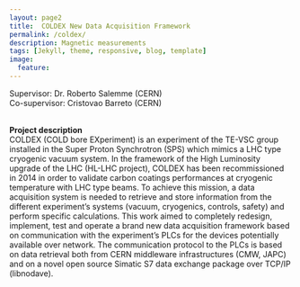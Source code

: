 ```yaml
---
layout: page2
title: 	COLDEX New Data Acquisition Framework
permalink: /coldex/
description: Magnetic measurements
tags: [Jekyll, theme, responsive, blog, template]
image:
  feature:
---
```

Supervisor: Dr. Roberto Salemme (CERN)\
Co-supervisor: Cristovao Barreto (CERN)

<br>**Project description**
<br> COLDEX (COLD bore EXperiment) is an experiment of the TE-VSC group installed in the Super Proton Synchrotron (SPS) which mimics a LHC type cryogenic vacuum system. In the framework of the High Luminosity upgrade of the LHC (HL-LHC project), COLDEX has been recommissioned in 2014 in order to validate carbon coatings performances at cryogenic temperature with LHC type beams. To achieve this mission, a data acquisition system is needed to retrieve and store information from the different experiment’s systems (vacuum, cryogenics, controls, safety) and perform specific calculations. This work aimed to completely redesign, implement, test and operate a brand new data acquisition framework based on communication with the experiment’s PLCs for the devices potentially available over network. The communication protocol to the PLCs is based on data retrieval both from CERN middleware infrastructures (CMW, JAPC) and on a novel open source Simatic S7 data exchange package over TCP/IP (libnodave).
